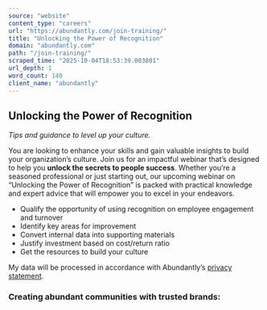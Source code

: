 ```yaml
---
source: "website"
content_type: "careers"
url: "https://abundantly.com/join-training/"
title: "Unlocking the Power of Recognition"
domain: "abundantly.com"
path: "/join-training/"
scraped_time: "2025-10-04T18:53:39.003801"
url_depth: 1
word_count: 140
client_name: "abundantly"
---
```


## Unlocking the Power of Recognition

_Tips and guidance to level up your culture._

You are looking to enhance your skills and gain valuable insights to build your organization’s culture. Join us for an impactful webinar that’s designed to help you **unlock the secrets to people success**. Whether you’re a seasoned professional or just starting out, our upcoming webinar on “Unlocking the Power of Recognition” is packed with practical knowledge and expert advice that will empower you to excel in your endeavors.

*   Qualify the opportunity of using recognition on employee engagement and turnover
*   Identify key areas for improvement
*   Convert internal data into supporting materials
*   Justify investment based on cost/return ratio
*   Get the resources to build your culture

My data will be processed in accordance with Abundantly’s [privacy statement](https://abundantly.com/privacy-policy/).

### Creating abundant communities with trusted brands: